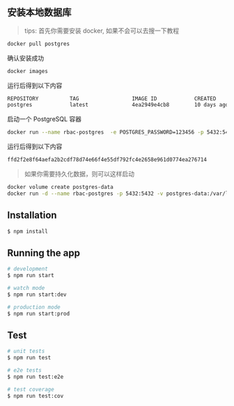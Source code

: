 ## 安装本地数据库
> tips: 首先你需要安装 docker, 如果不会可以去搜一下教程

```bash
docker pull postgres
```
确认安装成功
```bash
docker images
```
运行后得到以下内容
```bash
REPOSITORY          TAG                 IMAGE ID            CREATED             SIZE
postgres            latest              4ea2949e4cb8        10 days ago         314MB
```

启动一个 PostgreSQL 容器
```bash
docker run --name rbac-postgres  -e POSTGRES_PASSWORD=123456 -p 5432:5432 -d postgres
```
运行后得到以下内容
```bash
ffd2f2e8f64aefa2b2cdf78d74e66f4e55df792fc4e2658e961d0774ea276714
```

> 如果你需要持久化数据，则可以这样启动
```bash
docker volume create postgres-data
docker run -d --name rbac-postgres -p 5432:5432 -v postgres-data:/var/lib/postgresql/data -e "POSTGRES_PASSWORD=123456" postgres
```

## Installation

```bash
$ npm install
```

## Running the app

```bash
# development
$ npm run start

# watch mode
$ npm run start:dev

# production mode
$ npm run start:prod
```

## Test

```bash
# unit tests
$ npm run test

# e2e tests
$ npm run test:e2e

# test coverage
$ npm run test:cov
```
